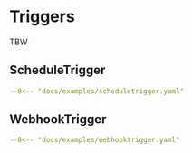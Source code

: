 # Triggers

TBW

## ScheduleTrigger

```yaml title="ScheduleTrigger"
--8<-- "docs/examples/scheduletrigger.yaml"
```

## WebhookTrigger

```yaml title="WebhookTrigger"
--8<-- "docs/examples/webhooktrigger.yaml"
```
